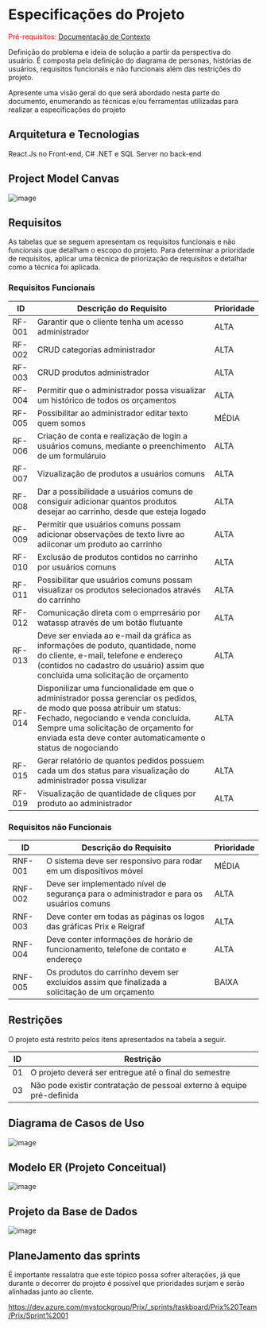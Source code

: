 # Especificações do Projeto

<span style="color:red">Pré-requisitos: <a href="1-Documentação de Contexto.md"> Documentação de Contexto</a></span>

Definição do problema e ideia de solução a partir da perspectiva do usuário. É composta pela definição do  diagrama de personas, histórias de usuários, requisitos funcionais e não funcionais além das restrições do projeto.

Apresente uma visão geral do que será abordado nesta parte do documento, enumerando as técnicas e/ou ferramentas utilizadas para realizar a especificações do projeto

## Arquitetura e Tecnologias

React.Js no Front-end, C# .NET e SQL Server no back-end

## Project Model Canvas

![image](https://github.com/ICEI-PUC-Minas-PMV-ADS/pmv-ads-2023-2-e5-proj-empext-t2-grupo-3-turma-2/assets/91069587/e6a71b97-cad5-465a-88f2-b5fc79bacb37)


## Requisitos

As tabelas que se seguem apresentam os requisitos funcionais e não funcionais que detalham o escopo do projeto. Para determinar a prioridade de requisitos, aplicar uma técnica de priorização de requisitos e detalhar como a técnica foi aplicada.

### Requisitos Funcionais

|ID    | Descrição do Requisito  | Prioridade |
|------|-----------------------------------------|----|
|RF-001| Garantir que o cliente tenha um acesso administrador | ALTA | 
|RF-002| CRUD categorias administrador   | ALTA |
|RF-003| CRUD produtos administrador | ALTA |
|RF-004| Permitir que o administrador possa visualizar um histórico de todos os orçamentos   | ALTA |
|RF-005| Possibilitar ao administrador editar texto quem somos  | MÉDIA |
|RF-006| Criação de conta e realização de login a usuários comuns, mediante o preenchimento de um formuláruio  | ALTA |
|RF-007| Vizualização de produtos a usuários comuns | ALTA |
|RF-008| Dar a possibilidade a usuários comuns de consiguir adicionar quantos produtos desejar ao carrinho, desde que esteja logado | ALTA |
|RF-009| Permitir que usuários comuns possam adicionar observações de texto livre ao adiiconar um produto ao carrinho  | ALTA |
|RF-010| Exclusão de produtos contidos no carrinho por usuários comuns  | ALTA |
|RF-011| Possibilitar que usuários comuns possam visualizar os produtos selecionados através do carrinho  | ALTA |
|RF-012| Comunicação direta com o emprresário por watassp através de um botão flutuante  | ALTA |
|RF-013| Deve ser enviada ao e-mail da gráfica as informações de poduto, quantidade, nome do cliente, e-mail, telefone e endereço (contidos no cadastro do usuário) assim que concluida uma solicitação de orçamento  |  ALTA | 
|RF-014| Disponilizar uma funcionalidade em que o administrador possa gerenciar os pedidos, de modo que possa atribuir um status: Fechado, negociando e venda concluída. Sempre uma solicitação de orçamento for enviada esta deve conter automaticamente o status de nogociando  |  ALTA | 
|RF-015| Gerar relatório de quantos pedidos possuem cada um dos status para visualização do administrador possa visulizar |  ALTA | 
|RF-019| Visualização de quantidade de cliques por produto ao administrador |  ALTA | 


### Requisitos não Funcionais

|ID     | Descrição do Requisito  |Prioridade |
|-------|-------------------------|----|
|RNF-001| O sistema deve ser responsivo para rodar em um dispositivos móvel | MÉDIA | 
|RNF-002| Deve ser implementado nível de segurança para o administrador e para os usuários comuns |  ALTA |
|RNF-003| Deve conter em todas as páginas os logos das gráficas Prix e Reigraf |  ALTA |
|RNF-004| Deve conter informações de horário de funcionamento, telefone de contato e endereço |  ALTA |
|RNF-005| Os produtos do carrinho devem ser excluídos assim que finalizada a solicitação de um orçamento |  BAIXA |


## Restrições

O projeto está restrito pelos itens apresentados na tabela a seguir.

|ID| Restrição                                             |
|--|-------------------------------------------------------|
|01| O projeto deverá ser entregue até o final do semestre |
|03| Não pode existir contratação de pessoal externo à equipe pré-definida        |

## Diagrama de Casos de Uso

![image](https://github.com/ICEI-PUC-Minas-PMV-ADS/pmv-ads-2023-2-e5-proj-empext-t2-grupo-3-turma-2/assets/91069587/64776091-2e3d-440d-843a-350951a00096)


## Modelo ER (Projeto Conceitual)

![image](https://github.com/ICEI-PUC-Minas-PMV-ADS/pmv-ads-2023-2-e5-proj-empext-t2-grupo-3-turma-2/assets/91069587/54809372-2255-4ff3-be4c-09d2dbebe517)



## Projeto da Base de Dados

![image](https://github.com/ICEI-PUC-Minas-PMV-ADS/pmv-ads-2023-2-e5-proj-empext-t2-grupo-3-turma-2/assets/91069587/21910399-bdf3-4bd3-bd2b-0f907ee2c540)


## PlaneJamento das sprints

É importante ressalatra que este tópico possa sofrer alterações, já que durante o decorrer do projeto é possível que prioridades surjam e serão alinhadas junto ao cliente.

https://dev.azure.com/mystockgroup/Prix/_sprints/taskboard/Prix%20Team/Prix/Sprint%2001
